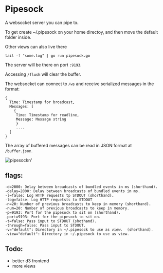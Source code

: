 # Pipesock

A websocket server you can pipe to.

To get create ~/.pipesock on your home directoy, and then move the default folder inside.

Other views can also live there

    tail -f "some.log" | go run pipesock.go 
    
The server will be there on port `:9193`.

Accessing `/flush` will clear the buffer.

The websocket can connect to `/ws` and receive serialized messages in the format:

    {
      Time: Timestamp for broadcast,
      Messages: [
        {
         Time: Timestamp for readline,
         Message: Message string
         }
         ....
      ]
    }

The array of buffered messages can be read in JSON format at `/buffer.json`.



![pipesockn'](http://www.westernsafety.com/ultratech2008/UltratechStormpg18-PipeSock.jpg)

## flags:

    -d=2000: Delay between broadcasts of bundled events in ms (shorthand).
    -delay=2000: Delay between broadcasts of bundled events in ms.
    -l=false: Log HTTP requests tp STDOUT (shorthand).
    -log=false: Log HTTP requetsts to STDOUT
    -n=20: Number of previous broadcasts to keep in memory (shorthand).
    -num=20: Number of previous broadcasts to keep in memory.
    -p=9193: Port for the pipesock to sit on (shorthand).
    -port=9193: Port for the pipesock to sit on.
    -t=false: Pass input to STDOUT (shothand).
    -through=false: Pass input to STDOUT.
    -v="default": Directory in ~/.pipesock to use as view.  (shorthand).
    -view="default": Directory in ~/.pipesock to use as view.


## Todo: 

* better d3 frontend
* more views
